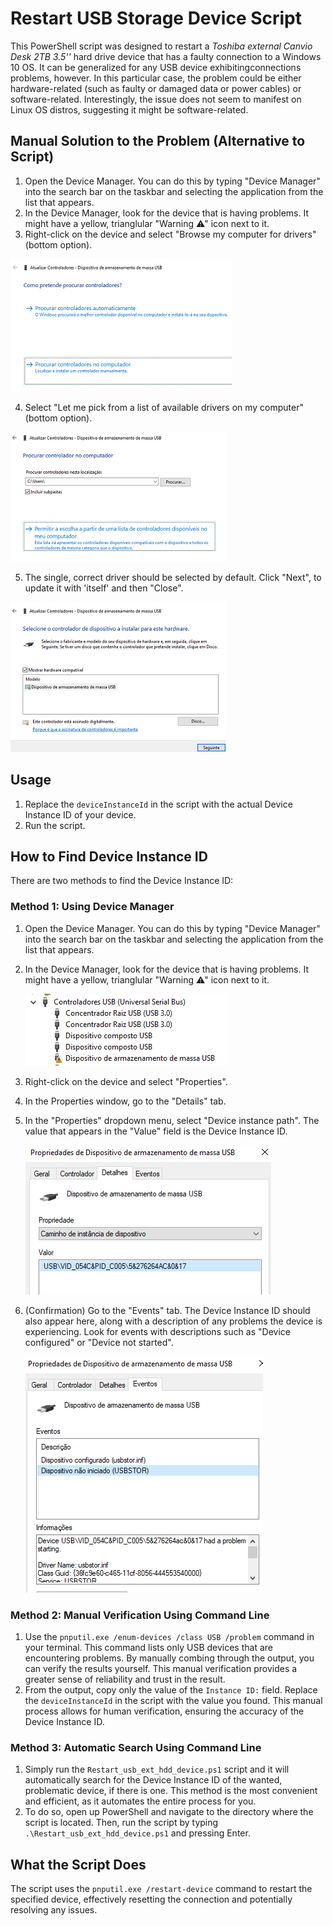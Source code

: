 # Restart USB Storage Device Script

This PowerShell script was designed to restart a *Toshiba external Canvio Desk 2TB 3.5''* hard drive device that has a faulty connection to a Windows 10 OS. It can be generalized for any USB device exhibitingconnections problems, however. 
In this particular case, the problem could be either hardware-related (such as faulty or damaged data or power cables) or software-related. Interestingly, the issue does not seem to manifest on Linux OS distros, suggesting it might be software-related.

## Manual Solution to the Problem (Alternative to Script)

1. Open the Device Manager. You can do this by typing "Device Manager" into the search bar on the taskbar and selecting the application from the list that appears.
2. In the Device Manager, look for the device that is having problems. It might have a yellow, trianglular "Warning ⚠" icon next to it.
3. Right-click on the device and select "Browse my computer for drivers" (bottom option).

![Example screenshot 4](images/Example_screenshot_4.PNG)

4. Select "Let me pick from a list of available drivers on my computer" (bottom option).

![Example screenshot 5](images/Example_screenshot_5.PNG)

5. The single, correct driver should be selected by default. Click "Next", to update it with 'itself' and then "Close".

![Example screenshot 6](images/Example_screenshot_6.PNG)

## Usage

1. Replace the `deviceInstanceId` in the script with the actual Device Instance ID of your device.
2. Run the script.

## How to Find Device Instance ID

There are two methods to find the Device Instance ID:

### Method 1: Using Device Manager

1. Open the Device Manager. You can do this by typing "Device Manager" into the search bar on the taskbar and selecting the application from the list that appears.
2. In the Device Manager, look for the device that is having problems. It might have a yellow, trianglular "Warning ⚠" icon next to it.

   ![Example screenshot 1](images/Example_screenshot_1.PNG)
3. Right-click on the device and select "Properties".
4. In the Properties window, go to the "Details" tab.
5. In the "Properties" dropdown menu, select "Device instance path". The value that appears in the "Value" field is the Device Instance ID.

   ![Example screenshot 2](images/Example_screenshot_2.PNG)

6. (Confirmation) Go to the "Events" tab. The Device Instance ID should also appear here, along with a description of any problems the device is experiencing. Look for events with descriptions such as "Device configured" or "Device not started".

   ![Example screenshot 3](images/Example_screenshot_3.PNG)

### Method 2: Manual Verification Using Command Line

1. Use the `pnputil.exe /enum-devices /class USB /problem` command in your terminal. This command lists only USB devices that are encountering problems. By manually combing through the output, you can verify the results yourself. This manual verification provides a greater sense of reliability and trust in the result.
2. From the output, copy only the value of the `Instance ID:` field. Replace the `deviceInstanceId` in the script with the value you found. This manual process allows for human verification, ensuring the accuracy of the Device Instance ID.

### Method 3: Automatic Search Using Command Line

1. Simply run the `Restart_usb_ext_hdd_device.ps1` script and it will automatically search for the Device Instance ID of the wanted, problematic device, if there is one. This method is the most convenient and efficient, as it automates the entire process for you.
2. To do so, open up PowerShell and navigate to the directory where the script is located. Then, run the script by typing `.\Restart_usb_ext_hdd_device.ps1` and pressing Enter.

## What the Script Does

The script uses the `pnputil.exe /restart-device` command to restart the specified device, effectively resetting the connection and potentially resolving any issues.
